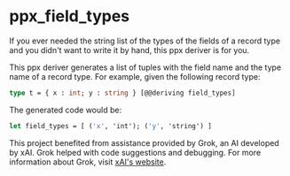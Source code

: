 # ppx_field_types

If you ever needed the string list of the types of the fields of a record type and you didn't want to write it by hand, this ppx deriver is for you.

This ppx deriver generates a list of tuples with the field name and the type name of a record type. For example, given the following record type:
  
  ``` ocaml
  type t = { x : int; y : string } [@@deriving field_types]
  ```   

The generated code would be:
  
  ``` ocaml
  let field_types = [ ('x', 'int'); ('y', 'string') ]
  ```

This project benefited from assistance provided by Grok, an AI developed by xAI. Grok helped with code suggestions and debugging. For more information about Grok, visit [xAI's website](https://xai.ai).

